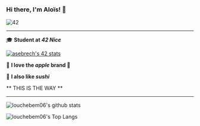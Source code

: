 
### Hi there, I'm Aloïs! 👋
![42](https://badgen.net/badge/Born2Code/asebrech/yellow?cache=86400&icon=https://meta.intra.42.fr/assets/42_logo-7dfc9110a5319a308863b96bda33cea995046d1731cebb735e41b16255106c12.svg)

---

🎓  **Student at *42 Nice***

[![asebrech's 42 stats](https://badge42.herokuapp.com/api/stats/asebrech)](https://github.com/JaeSeoKim/badge42)

🍎  **I love the *apple* brand **

🍣  **I also like *sushi***

** THIS IS THE WAY **

---

![louchebem06's github stats](https://github-readme-stats.vercel.app/api?username=louchebem06&bg_color=7f7fd5,86a8e7,91eac9&title_color=fff&text_color=fff)

![louchebem06's Top Langs](https://github-readme-stats.vercel.app/api/top-langs/?username=louchebem06&layout=compact&bg_color=7f7fd5,86a8e7,91eac9&title_color=fff&text_color=fff)
